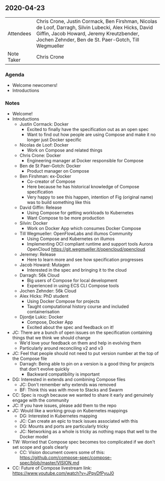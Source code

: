 ## 2020-04-23

|  |  |
| -------- | -------- |
| Attendees  | Chris Crone, Justin Cormack, Ben Firshman, Nicolas de Loof, Darragh, Silvin Lubecki, Alex Hicks, David Giffin, Jacob Howard, Jeremy Kreutzbender, Jochen Zehnder, Ben de St. Paer-Gotch, Till Wegmueller |
| Note Taker | Chris Crone |

### Agenda

* Welcome newcomers!
* Introductions

### Notes

* Welcome!
* Introductions
    * Justin Cormack: Docker
        * Excited to finally have the specification out as an open spec
        * Want to find out how people are using Compose and make it no longer just Docker specific
    * Nicolas de Loof: Docker
        * Work on Compose and related things
    * Chris Crone: Docker
        * Engineering manager at Docker responsible for Compose
    * Ben de St Paer-Gotch: Docker
        * Product manager on Compose
    * Ben Firshman: ex-Docker
        * Co-creator of Compose
        * Here because he has historical knowledge of Compose specification
        * Very happy to see this happen, intention of Fig (original name) was to build something like this
    * David Giffin: Release
        * Using Compose for getting workloads to Kubernetes
        * Want Compose to be more production
    * Silvin: Docker
        * Work on Docker App which consumes Docker Compose
    * Till Wegmueller: OpenFlowLabs and illumos Community
        * Using Compose and Kubernetes on illumos
        * Implementing OCI compliant runtime and support tools Aurora OpenCloud https://git.wegmueller.it/opencloud/opencloud
    * Jeremey: Release
        * Here to learn more and see how specification progresses
    * Jacob Howard: Mutagen
        * Interested in the spec and bringing it to the cloud
    * Darragh: 56k Cloud
        * Big users of Compose for local development
        * Experienced in using ECS CLI Compose tools
    * Jochen Zehnder: 56k Cloud
    * Alex Hicks: PhD student
        * Using Docker Compose for projects
        * Taught computational history course and included containerisation
    * Djordje Lukic: Docker
        * Compose, Docker App
        * Excited about the spec and feedback on it!
* JC: There are a bunch of open issues on the specification containing things that we think we should change
    * We'd love your feedback on them and help in evolving them
    * Particularly around reconciling v2 and v3
* JC: Feel that people should not need to put version number at the top of the Compose file
    * Darragh: Being able to pin on a version is a good thing for projects that don't evolve quickly
        * Backward compatibility is important
* DG: Interested in extends and combining Compose files
    * JC: Don't remember why extends was removed
    * BF: Think this was with move to Stacks and Swarm
* CC: Spec is rough because we wanted to share it early and genuinely engage with the community
* JC: If you have issues, please add them to the repo
* JC: Would like a working group on Kubernetes mappings
    * DG: Interested in Kubernetes mapping
    * JC: Can create an epic to track issues associated with this
    * DG: Mounts and ports are particularly tricky
    * JC: Networking as a whole is tricky as nothing maps that well to the Docker model
* TW: Worried that Compose spec becomes too complicated if we don't set scope and goals clearly
    * CC: Vision document covers some of this: https://github.com/compose-spec/compose-spec/blob/master/VISION.md
* CC: Future of Compose livestream link: https://www.youtube.com/watch?v=JPpyDfPyuJ0
